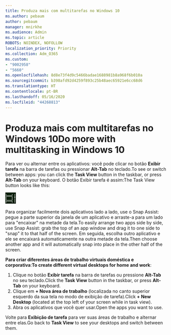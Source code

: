 ```yaml
---
title: Produza mais com multitarefas no Windows 10
ms.author: pebaum
author: pebaum
manager: mnirkhe
ms.audience: Admin
ms.topic: article
ROBOTS: NOINDEX, NOFOLLOW
localization_priority: Priority
ms.collection: Adm_O365
ms.custom:
- "9002958"
- "5660"
ms.openlocfilehash: 8d8e73f4d9c5466badae1688981b8a968f6b010a
ms.sourcegitcommit: b398afd92d4259f893c25b48aec65921e6cc68d6
ms.translationtype: HT
ms.contentlocale: pt-BR
ms.lasthandoff: 05/16/2020
ms.locfileid: "44268813"
---
```

# <a name="do-more-with-multitasking-in-windows-10"></a><span data-ttu-id="1110d-102">Produza mais com multitarefas no Windows 10</span><span class="sxs-lookup"><span data-stu-id="1110d-102">Do more with multitasking in Windows 10</span></span>

<span data-ttu-id="1110d-103">Para ver ou alternar entre os aplicativos: você pode clicar no botão **Exibir tarefa** na barra de tarefas ou pressionar **Alt-Tab** no teclado.</span><span class="sxs-lookup"><span data-stu-id="1110d-103">To see or switch between apps: you can click the **Task View** button in the taskbar, or press **Alt-Tab** on your keyboard.</span></span> <span data-ttu-id="1110d-104">O botão Exibir tarefa é assim:</span><span class="sxs-lookup"><span data-stu-id="1110d-104">The Task View button looks like this:</span></span>

![Botão Exibir tarefa](media/task-view.png)

<span data-ttu-id="1110d-106">Para organizar facilmente dois aplicativos lado a lado, use o Snap Assist: pegue a parte superior da janela de um aplicativo e arraste-a para um lado para "encaixar" na metade da tela.</span><span class="sxs-lookup"><span data-stu-id="1110d-106">To easily arrange two apps side by side, use Snap Assist: grab the top of an app window and drag it to one side to "snap" it to that half of the screen.</span></span> <span data-ttu-id="1110d-107">Em seguida, escolha outro aplicativo e ele se encaixará automaticamente na outra metade da tela.</span><span class="sxs-lookup"><span data-stu-id="1110d-107">Then choose another app and it will automatically snap into place in the other half of the screen.</span></span>

<span data-ttu-id="1110d-108">**Para criar diferentes áreas de trabalho virtuais doméstica e corporativa**:</span><span class="sxs-lookup"><span data-stu-id="1110d-108">**To create different virtual desktops for home and work**:</span></span>

1. <span data-ttu-id="1110d-109">Clique no botão **Exibir tarefa** na barra de tarefas ou pressione **Alt-Tab** no seu teclado.</span><span class="sxs-lookup"><span data-stu-id="1110d-109">Click the **Task View** button in the taskbar, or press **Alt-Tab** on your keyboard.</span></span>
2. <span data-ttu-id="1110d-110">Clique em **+ Nova área de trabalho** (localizada no canto superior esquerdo da sua tela no modo de exibição de tarefa).</span><span class="sxs-lookup"><span data-stu-id="1110d-110">Click **+ New Desktop** (located at the top left of your screen while in task view).</span></span>
3. <span data-ttu-id="1110d-111">Abra os aplicativos que você quer usar.</span><span class="sxs-lookup"><span data-stu-id="1110d-111">Open the apps you want to use.</span></span> 

<span data-ttu-id="1110d-112">Volte para **Exibição de tarefa** para ver suas áreas de trabalho e alternar entre elas.</span><span class="sxs-lookup"><span data-stu-id="1110d-112">Go back to **Task View** to see your desktops and switch between them.</span></span>
